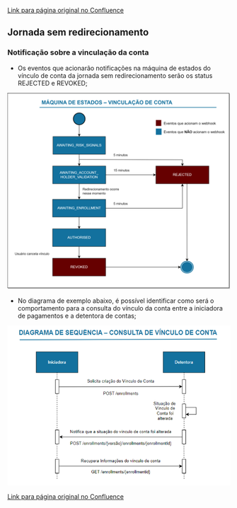 [Link para página original no Confluence](https://openfinancebrasil.atlassian.net/wiki/spaces/OF/pages/200736888)

## Jornada sem redirecionamento

### Notificação sobre a vinculação da conta 

- Os eventos que acionarão notificações na máquina de estados do vínculo de conta da jornada sem redirecionamento serão os status REJECTED e REVOKED;

![att200736952](Pagamentos%20sem%20redirecionamento%20-%20Webhook%20-%20v1.2.0/attachments/webhook-maq-estados-vinculacao.png)

- No diagrama de exemplo abaixo, é possível identificar como será o comportamento para a consulta do vínculo da conta entre a iniciadora de pagamentos e a detentora de contas;

![att200736940](Pagamentos%20sem%20redirecionamento%20-%20Webhook%20-%20v1.2.0/attachments/image-20230817-175443.png)

[Link para página original no Confluence](https://openfinancebrasil.atlassian.net/wiki/spaces/OF/pages/200736888)